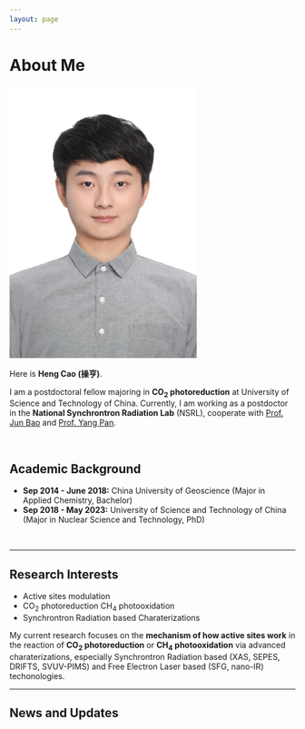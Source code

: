 ```yaml
---
layout: page
---
```

# About Me

<img src="images/HengCao.jpg" class="floatpic" width="330" height="480">

Here is **Heng Cao (操亨)**.

I am a postdoctoral fellow majoring in **CO<sub>2</sub> photoreduction** at University of Science and Technology of China. Currently, I am working as a postdoctor in the **National Synchrontron Radiation Lab** (NSRL), cooperate with [Prof. Jun Bao](http://team.ustc.edu.cn/Baogroup/zh_CN/) and [Prof. Yang Pan](https://www.x-mol.com/groups/Pan_Yang).

<br>

## Academic Background


- **Sep 2014 - June 2018:** China University of Geoscience (Major in Applied Chemistry, Bachelor)
- **Sep 2018 - May 2023:** University of Science and Technology of China (Major in Nuclear Science and Technology, PhD)

<br>

---

## Research Interests

- Active sites modulation
- CO<sub>2</sub> photoreduction CH<sub>4</sub> photooxidation
- Synchrontron Radiation based Charaterizations

My current research focuses on the **mechanism of how active sites work** in the reaction of **CO<sub>2</sub> photoreduction** or **CH<sub>4</sub> photooxidation** via advanced charaterizations, especially Synchrontron Radiation based (XAS, SEPES, DRIFTS, SVUV-PIMS) and Free Electron Laser based (SFG, nano-IR) techonologies. <br>

---

## News and Updates
